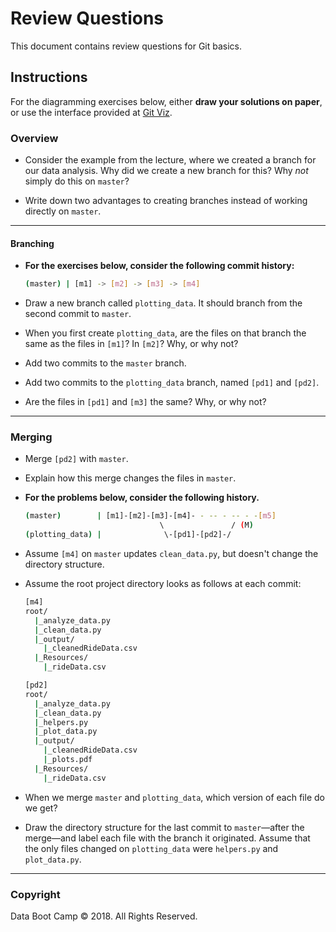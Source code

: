 # Review Questions

This document contains review questions for Git basics.

## Instructions

For the diagramming exercises below, either **draw your solutions on paper**, or use the interface provided at [Git Viz](https://peleke.github.io/git-viz/).

### Overview

* Consider the example from the lecture, where we created a branch for our data analysis. Why did we create a new branch for this? Why _not_ simply do this on `master`?

* Write down two advantages to creating branches instead of working directly on `master`.

- - -

#### Branching

* **For the exercises below, consider the following commit history:**

  ```bash
  (master) | [m1] -> [m2] -> [m3] -> [m4]
  ```

* Draw a new branch called `plotting_data`. It should branch from the second commit to `master`.

* When you first create `plotting_data`, are the files on that branch the same as the files in `[m1]`? In `[m2]`? Why, or why not?

* Add two commits to the `master` branch.

* Add two commits to the `plotting_data` branch, named `[pd1]` and `[pd2]`.

* Are the files in `[pd1]` and `[m3]` the same? Why, or why not?

- - -

### Merging

* Merge `[pd2]` with `master`.

* Explain how this merge changes the files in `master`.

* **For the problems below, consider the following history.**

  ```bash
  (master)        | [m1]-[m2]-[m3]-[m4]- - -- - -- - -[m5]
                                \               / (M)
  (plotting_data) |              \-[pd1]-[pd2]-/
  ```

* Assume `[m4]` on `master` updates `clean_data.py`, but doesn't change the directory structure.

* Assume the root project directory looks as follows at each commit:

  ```bash
  [m4]
  root/
    |_analyze_data.py
    |_clean_data.py
    |_output/
      |_cleanedRideData.csv
    |_Resources/
      |_rideData.csv

  [pd2]
  root/
    |_analyze_data.py
    |_clean_data.py
    |_helpers.py
    |_plot_data.py
    |_output/
      |_cleanedRideData.csv
      |_plots.pdf
    |_Resources/
      |_rideData.csv
  ```

* When we merge `master` and `plotting_data`, which version of each file do we get?

* Draw the directory structure for the last commit to `master`—after the merge—and label each file with the branch it originated. Assume that the only files changed on `plotting_data` were `helpers.py` and `plot_data.py`.

- - -

### Copyright

Data Boot Camp © 2018. All Rights Reserved.

